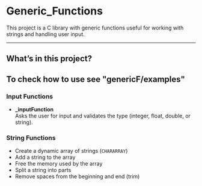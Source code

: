 # Generic_Functions

This project is a C library with generic functions useful for working with strings and handling user input.

---

## What’s in this project?
## To check how to use see "genericF/examples"
### Input Functions
- **_inputFunction**  
  Asks the user for input and validates the type (integer, float, double, or string).

### String Functions
- Create a dynamic array of strings (`CHARARRAY`)
- Add a string to the array
- Free the memory used by the array
- Split a string into parts
- Remove spaces from the beginning and end (trim)


